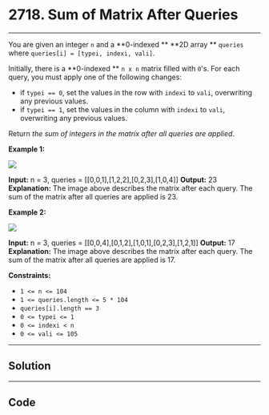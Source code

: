 # 2718. Sum of Matrix After Queries

---

You are given an integer `n` and a **0-indexed **  **2D array ** `queries` where `queries[i] = [typei, indexi, vali]`.

Initially, there is a **0-indexed ** `n x n` matrix filled with `0`'s. For each query, you must apply one of the following changes:

  * if `typei == 0`, set the values in the row with `indexi` to `vali`, overwriting any previous values.
  * if `typei == 1`, set the values in the column with `indexi` to `vali`, overwriting any previous values.



Return _the sum of integers in the matrix after all queries are applied_.

 

**Example 1:**

![](https://assets.leetcode.com/uploads/2023/05/11/exm1.png)


**Input:** n = 3, queries = [[0,0,1],[1,2,2],[0,2,3],[1,0,4]]
**Output:** 23
**Explanation:** The image above describes the matrix after each query. The sum of the matrix after all queries are applied is 23. 


**Example 2:**

![](https://assets.leetcode.com/uploads/2023/05/11/exm2.png)


**Input:** n = 3, queries = [[0,0,4],[0,1,2],[1,0,1],[0,2,3],[1,2,1]]
**Output:** 17
**Explanation:** The image above describes the matrix after each query. The sum of the matrix after all queries are applied is 17.


 

**Constraints:**

  * `1 <= n <= 104`
  * `1 <= queries.length <= 5 * 104`
  * `queries[i].length == 3`
  * `0 <= typei <= 1`
  * `0 <= indexi < n`
  * `0 <= vali <= 105`

---

## Solution



---

## Code
```python


```